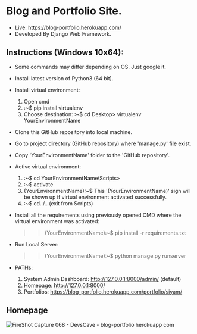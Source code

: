 # Blog and Portfolio Site.
* Live: https://blog-portfolio.herokuapp.com/
* Developed By Django Web Framework.

## Instructions (Windows 10x64):
* Some commands may differ depending on OS. Just google it.

* Install latest version of Python3 (64 bit).

* Install virtual environment:
  1. Open cmd
  2. :~$ pip install virtualenv 
  3. Choose destination: :~$ cd Desktop> virtualenv YourEnvironmentName
  
* Clone this GitHub repository into local machine.

* Go to project directory (GitHub repository) where 'manage.py' file exist.

* Copy 'YourEnvironmentName' folder to the 'GitHub repository'.

* Active virtual environment:
  1. :~$ cd YourEnvironmentName\Scripts>
  2. :~$ activate
  3. (YourEnvironmentName):~$ This '(YourEnvironmentName)' sign will be shown up if virtual environment activated successfully.
  4. :~$ cd../.. (exit from Scripts)

* Install all the requirements using previously opened CMD where the virtual environment was activated:
  >> (YourEnvironmentName):~$ pip install -r requirements.txt
  
* Run Local Server:
  >> (YourEnvironmentName):~$ python manage.py runserver

* PATHs:
  1. System Admin Dashboard: http://127.0.0.1:8000/admin/ (default)
  2. Homepage: http://127.0.0.1:8000/
  3. Portfolios: https://blog-portfolio.herokuapp.com/portfolio/siyam/ 

## Homepage
![FireShot Capture 068 - DevsCave - blog-portfolio herokuapp com](https://user-images.githubusercontent.com/23103980/56381575-19f94280-6237-11e9-95ff-fc8d45b7cc83.png)

